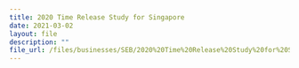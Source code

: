 ```yaml
---
title: 2020 Time Release Study for Singapore
date: 2021-03-02
layout: file
description: ""
file_url: /files/businesses/SEB/2020%20Time%20Release%20Study%20for%20Singapore.pdf
---
```



